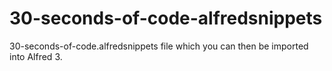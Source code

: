 # 30-seconds-of-code-alfredsnippets
 30-seconds-of-code.alfredsnippets file which you can then be imported into Alfred 3. 
